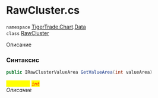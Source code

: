 
# RawCluster.cs
`namespace` [TigerTrade.Chart](../../TigerTrade.Chart.md).[Data](../../TigerTrade.Chart/Data.md)  
    `class` [RawCluster](../../RawCluster.cs.md)

Описание

### Синтаксис
```csharp
public IRawClusterValueArea GetValueArea(int valueArea)
```

<mark style="color:yellow;">`valueArea`</mark> <mark style="color:red;">*`int`*</mark>  
 *Описание*  
  

                    
                    